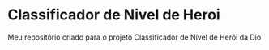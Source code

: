 # Classificador de Nivel de Heroi
Meu repositório criado para o projeto Classificador de Nível de Herói da Dio
